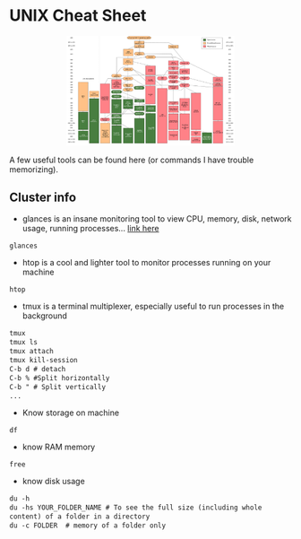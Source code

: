 # UNIX Cheat Sheet

<p align="center">
  <img src="/img/unix.png" width=300 />
</p>


A few useful tools can be found here (or commands I have trouble memorizing).

## Cluster info

- glances is an insane monitoring tool to view CPU, memory, disk, network usage, running processes... [link here](https://github.com/nicolargo/glances)
```
glances
```

- htop is a cool and lighter tool to monitor processes running on your machine 
```
htop
```

- tmux is a terminal multiplexer, especially useful to run processes in the background
```
tmux
tmux ls
tmux attach
tmux kill-session
C-b d # detach
C-b % #Split horizontally
C-b " # Split vertically
...
```

- Know storage on machine
```
df
```

- know RAM memory
```
free  
```

- know disk usage
```
du -h
du -hs YOUR_FOLDER_NAME # To see the full size (including whole content) of a folder in a directory
du -c FOLDER  # memory of a folder only
```